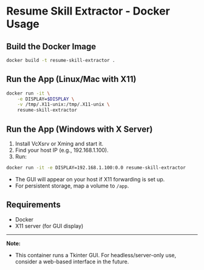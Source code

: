 # Resume Skill Extractor - Docker Usage

## Build the Docker Image
```sh
docker build -t resume-skill-extractor .
```

## Run the App (Linux/Mac with X11)
```sh
docker run -it \
    -e DISPLAY=$DISPLAY \
    -v /tmp/.X11-unix:/tmp/.X11-unix \
    resume-skill-extractor
```

## Run the App (Windows with X Server)
1. Install VcXsrv or Xming and start it.
2. Find your host IP (e.g., 192.168.1.100).
3. Run:
```sh
docker run -it -e DISPLAY=192.168.1.100:0.0 resume-skill-extractor
```

- The GUI will appear on your host if X11 forwarding is set up.
- For persistent storage, map a volume to `/app`.

## Requirements
- Docker
- X11 server (for GUI display)

---

**Note:**
- This container runs a Tkinter GUI. For headless/server-only use, consider a web-based interface in the future.
